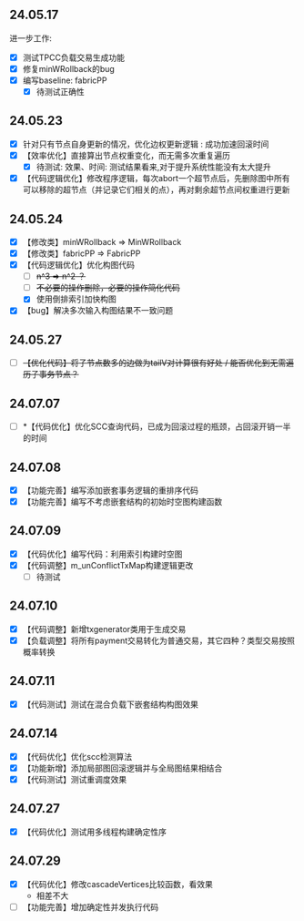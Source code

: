 ## 24.05.17
进一步工作:
- [x] 测试TPCC负载交易生成功能
- [x] 修复minWRollback的bug
- [x] 编写baseline: fabricPP
  - [x] 待测试正确性

## 24.05.23
- [x] 针对只有节点自身更新的情况，优化边权更新逻辑 : 成功加速回滚时间
- [x] 【效率优化】直接算出节点权重变化，而无需多次重复遍历
  - [x] 待测试: 效果、时间: 测试结果看来,对于提升系统性能没有太大提升
- [x] 【代码逻辑优化】修改程序逻辑，每次abort一个超节点后，先删除图中所有可以移除的超节点（并记录它们相关的点），再对剩余超节点间权重进行更新

## 24.05.24
- [x] 【修改类】minWRollback => MinWRollback
- [x] 【修改类】fabricPP => FabricPP
- [x] 【代码逻辑优化】优化构图代码
  - [ ] ~~n^3 => n^2 ？~~
  - [ ] ~~不必要的操作删除，必要的操作简化代码~~
  - [x] 使用倒排索引加快构图
- [x] 【bug】解决多次输入构图结果不一致问题

## 24.05.27
- [ ] ~~【优化代码】将子节点数多的边做为tailV对计算很有好处 / 能否优化到无需遍历子事务节点？~~

## 24.07.07
- [ ] *【代码优化】优化SCC查询代码，已成为回滚过程的瓶颈，占回滚开销一半的时间

## 24.07.08
- [x] 【功能完善】编写添加嵌套事务逻辑的重排序代码
- [x] 【功能完善】编写不考虑嵌套结构的初始时空图构建函数

## 24.07.09
- [x] 【代码优化】编写代码：利用索引构建时空图
- [x] 【代码调整】m_unConflictTxMap构建逻辑更改
  - [ ] 待测试

## 24.07.10
- [x] 【代码调整】新增txgenerator类用于生成交易
- [x] 【负载调整】将所有payment交易转化为普通交易，其它四种？类型交易按照概率转换

## 24.07.11
- [x] 【代码测试】测试在混合负载下嵌套结构构图效果

## 24.07.14
- [x] 【代码优化】优化scc检测算法
- [x] 【功能新增】添加局部图回滚逻辑并与全局图结果相结合
- [x] 【代码测试】测试重调度效果

## 24.07.27
- [x] 【代码优化】测试用多线程构建确定性序

## 24.07.29
- [x] 【代码优化】修改cascadeVertices比较函数，看效果
    - 相差不大
- [ ] 【功能完善】增加确定性并发执行代码